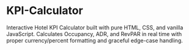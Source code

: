 # KPI-Calculator
Interactive Hotel KPI Calculator built with pure HTML, CSS, and vanilla JavaScript. Calculates Occupancy, ADR, and RevPAR in real time with proper currency/percent formatting and graceful edge-case handling.
